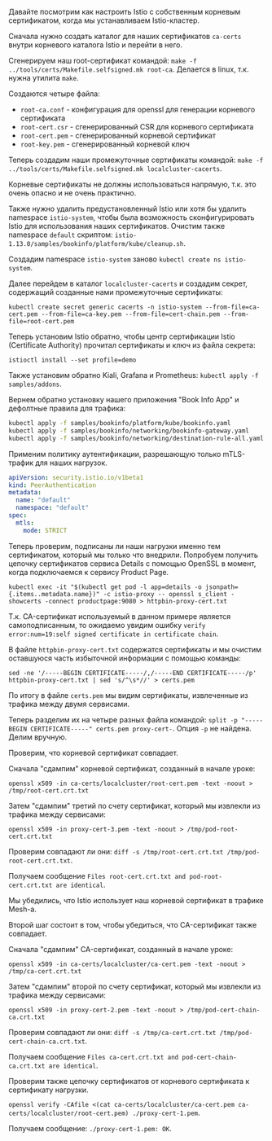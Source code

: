 Давайте посмотрим как настроить Istio с собственным корневым сертификатом, когда мы устанавливаем Istio-кластер.

Сначала нужно создать каталог для наших сертификатов `ca-certs` внутри корневого каталога Istio и перейти в него.

Сгенерируем наш root-сертификат командой: `make -f ../tools/certs/Makefile.selfsigned.mk root-ca`. Делается в linux, т.к. нужна утилита `make`.

Создаются четыре файла:
- `root-ca.conf` - конфигурация для openssl для генерации корневого сертификата
- `root-cert.csr` - сгенерированный CSR для корневого сертификата
- `root-cert.pem` - сгенерированный корневой сертификат
- `root-key.pem` - сгенерированный корневой ключ

Теперь создадим наши промежуточные сертификаты командой: `make -f ../tools/certs/Makefile.selfsigned.mk localcluster-cacerts`.

Корневые сертификаты не должны использоваться напрямую, т.к. это очень опасно и не очень практично.

Также нужно удалить предустановленный Istio или хотя бы удалить namespace `istio-system`, чтобы была возможность сконфигурировать Istio для использования наших сертификатов. Очистим также namespace `default` скриптом: `istio-1.13.0/samples/bookinfo/platform/kube/cleanup.sh`.

Создадим namespace `istio-system` заново `kubectl create ns istio-system`.

Далее перейдем в каталог `localcluster-cacerts` и создадим секрет, содержащий созданные нами промежуточные сертификаты:

`kubectl create secret generic cacerts -n istio-system --from-file=ca-cert.pem --from-file=ca-key.pem --from-file=cert-chain.pem --from-file=root-cert.pem`

Теперь установим Istio обратно, чтобы центр сертификации Istio (Certificate Authority) прочитал сертификаты и ключ из файла секрета:

`istioctl install --set profile=demo`

Также установим обратно Kiali, Grafana и Prometheus: `kubectl apply -f samples/addons`.

Вернем обратно установку нашего приложения "Book Info App" и дефолтные правила для трафика:

```bash
kubectl apply -f samples/bookinfo/platform/kube/bookinfo.yaml
kubectl apply -f samples/bookinfo/networking/bookinfo-gateway.yaml
kubectl apply -f samples/bookinfo/networking/destination-rule-all.yaml
```

Применим политику аутентификации, разрешающую только mTLS-трафик для наших нагрузок.

```yaml
apiVersion: security.istio.io/v1beta1
kind: PeerAuthentication
metadata:
  name: "default"
  namespace: "default"
spec:
  mtls:
    mode: STRICT
```

Теперь проверим, подписаны ли наши нагрузки именно тем сертификатом, который мы только что внедрили. Попробуем получить цепочку сертификатов сервиса Details c помощью OpenSSL в момент, когда подключаемся к сервису Product Page.

`kubectl exec -it "$(kubectl get pod -l app=details -o jsonpath={.items..metadata.name})" -c istio-proxy -- openssl s_client -showcerts -connect productpage:9080 > httpbin-proxy-cert.txt`

Т.к. CA-сертификат используемый в данном примере является самоподписанным, то ожидаемо увидим ошибку `verify error:num=19:self signed certificate in certificate chain`.

В файле `httpbin-proxy-cert.txt` содержатся сертификаты и мы очистим оставшуюся часть избыточной информации с помощью команды:

`sed -ne '/-----BEGIN CERTIFICATE-----/,/-----END CERTIFICATE-----/p' httpbin-proxy-cert.txt | sed 's/^\s*//' > certs.pem`

По итогу в файле `certs.pem` мы видим сертификаты, извлеченные из трафика между двумя сервисами.

Теперь разделим их на четыре разных файла командой: `split -p "-----BEGIN CERTIFICATE-----" certs.pem proxy-cert-`. Опция `-p` не найдена. Делим вручную.

Проверим, что корневой сертификат совпадает.

Сначала "сдампим" корневой сертификат, созданный в начале уроке:

`openssl x509 -in ca-certs/localcluster/root-cert.pem -text -noout > /tmp/root-cert.crt.txt`

Затем "сдампим" третий по счету сертификат, который мы извлекли из трафика между сервисами:

`openssl x509 -in proxy-cert-3.pem -text -noout > /tmp/pod-root-cert.crt.txt`

Проверим совпадают ли они: `diff -s /tmp/root-cert.crt.txt /tmp/pod-root-cert.crt.txt`.

Получаем сообщение `Files root-cert.crt.txt and pod-root-cert.crt.txt are identical`.

Мы убедились, что Istio использует наш корневой сертификат в трафике Mesh-а.

Второй шаг состоит в том, чтобы убедиться, что CA-сертификат также совпадает.

Сначала "сдампим" CA-сертификат, созданный в начале уроке:

`openssl x509 -in ca-certs/localcluster/ca-cert.pem -text -noout > /tmp/ca-cert.crt.txt`

Затем "сдампим" второй по счету сертификат, который мы извлекли из трафика между сервисами:

`openssl x509 -in proxy-cert-2.pem -text -noout > /tmp/pod-cert-chain-ca.crt.txt`

Проверим совпадают ли они: `diff -s /tmp/ca-cert.crt.txt /tmp/pod-cert-chain-ca.crt.txt`.

Получаем сообщение `Files ca-cert.crt.txt and pod-cert-chain-ca.crt.txt are identical`.

Проверим также цепочку сертификатов от корневого сертификата к сертификату нагрузки.

`openssl verify -CAfile <(cat ca-certs/localcluster/ca-cert.pem ca-certs/localcluster/root-cert.pem) ./proxy-cert-1.pem`.

Получаем сообщение: `./proxy-cert-1.pem: OK`.
